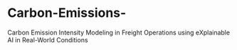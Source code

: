 # Carbon-Emissions-
Carbon Emission Intensity Modeling in Freight Operations using eXplainable AI in Real-World Conditions
